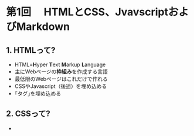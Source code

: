 # 第1回　 HTMLとCSS、JvavscriptおよびMarkdown
## 1. HTMLって?
- HTML=**H**yper **T**ext **M**arkup **L**anguage
- 主にWebページの**枠組み**を作成する言語
- 最低限のWebページはこれだけで作れる
- CSSやJavascript（後述）を埋め込める
- ｢タグ｣を埋め込める
## 2. CSSって?
- 